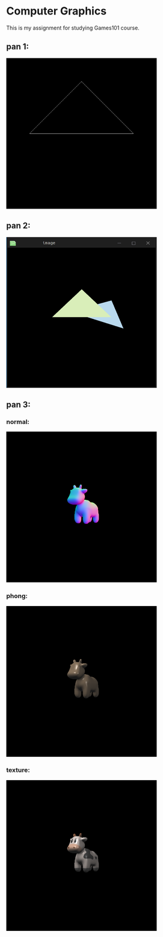 # Computer Graphics

This is my assignment for studying Games101 course.

## pan 1:

<img src="./IMG/pa1.png" alt="image" width="400" height="400">

## pan 2:

<img src="./IMG/pa2.png" alt="image" width="400" height="400">

## pan 3:

### normal:

<img src="./IMG/pa3_normal.png" alt="image" width="400" height="400">

### phong:

<img src="./IMG/pa3_phong.png" alt="image" width="400" height="400">

### texture:

<img src="./IMG/pa3_texture.png" alt="image" width="400" height="400">
